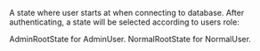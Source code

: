 A state where user starts at when connecting to database.
After authenticating, a state will be selected according to users role:

AdminRootState for AdminUser.
NormalRootState for NormalUser.